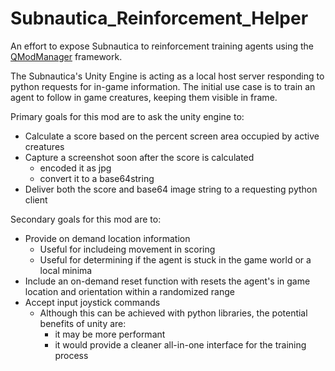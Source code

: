 # Subnautica_Reinforcement_Helper
An effort to expose Subnautica to reinforcement training agents using the [QModManager](https://github.com/SubnauticaModding/QModManager) framework.

The Subnautica's Unity Engine is acting as a local host server responding to python requests for in-game information.
The initial use case is to train an agent to follow in game creatures, keeping them visible in frame.

Primary goals for this mod are to ask the unity engine to:
 - Calculate a score based on the percent screen area occupied by active creatures
 - Capture a screenshot soon after the score is calculated
    - encoded it as jpg
    - convert it to a base64string
 - Deliver both the score and base64 image string to a requesting python client

Secondary goals for this mod are to:
 - Provide on demand location information
   - Useful for includeing movement in scoring
   - Useful for determining if the agent is stuck in the game world or a local minima
 - Include an on-demand reset function with resets the agent's in game location and orientation within a randomized range
 - Accept input joystick commands
    - Although this can be achieved with python libraries, the potential benefits of unity are: 
      - it may be more performant
      - it would provide a cleaner all-in-one interface for the training process
